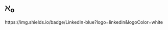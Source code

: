 <h1>ℵ₀</h1>
https://img.shields.io/badge/LinkedIn-blue?logo=linkedin&logoColor=white
<!---
rechtenbann/rechtenbann is a ✨ special ✨ repository because its `README.md` (this file) appears on your GitHub profile.
You can click the Preview link to take a look at your changes.
--->
